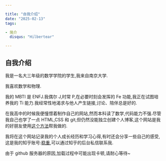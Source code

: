 ```yaml
---

title: "自我介绍"
date: "2025-02-13"
tags:

- 简介
  disqus: "Hilbertear"

---
```


## 自我介绍

我是一名大三年级的数学学院的学生,我来自南京大学.

我喜欢数学和物理.

我的 MBTI 是 ENFJ.我偶尔 J,时常 P,在必要时刻会发挥的 Fe 功能,我正在试图培养我的 Ti 能力.我经常性地渴求与他人产生链接,讨论、陪伴总是好的.

在我高中的时候我便憧憬着制作自己的网站,然而本科读了数学,代码能力不强.尽管我自己也学了一点 HTML,CSS 和 git,但仍然没能独立创建个人博客,这个网站是我的好朋友使用[这个方法](https://mkdoc-material.llango.com/)帮我做的.

我将在这个网站记录我的个人成长经历和学习心得,有时还会分享一些自己的感受,这是我的知乎账号:[稳重](https://www.zhihu.com/people/wen-zhong-16-88),可以通过知乎的后台私信联系我.

由于 github 服务器的原因,加载过程中可能出现卡顿,请耐心等待~
